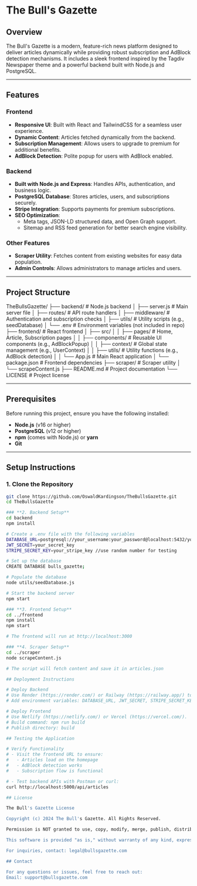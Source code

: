 # The Bull's Gazette

## Overview

The Bull's Gazette is a modern, feature-rich news platform designed to deliver articles dynamically while providing robust subscription and AdBlock detection mechanisms. It includes a sleek frontend inspired by the Tagdiv Newspaper theme and a powerful backend built with Node.js and PostgreSQL.

---

## Features

### **Frontend**
- **Responsive UI**: Built with React and TailwindCSS for a seamless user experience.
- **Dynamic Content**: Articles fetched dynamically from the backend.
- **Subscription Management**: Allows users to upgrade to premium for additional benefits.
- **AdBlock Detection**: Polite popup for users with AdBlock enabled.

### **Backend**
- **Built with Node.js and Express**: Handles APIs, authentication, and business logic.
- **PostgreSQL Database**: Stores articles, users, and subscriptions securely.
- **Stripe Integration**: Supports payments for premium subscriptions.
- **SEO Optimization**:
  - Meta tags, JSON-LD structured data, and Open Graph support.
  - Sitemap and RSS feed generation for better search engine visibility.

### **Other Features**
- **Scraper Utility**: Fetches content from existing websites for easy data population.
- **Admin Controls**: Allows administrators to manage articles and users.

---

## Project Structure

TheBullsGazette/
├── backend/            # Node.js backend
│   ├── server.js       # Main server file
│   ├── routes/         # API route handlers
│   ├── middleware/     # Authentication and subscription checks
│   ├── utils/          # Utility scripts (e.g., seedDatabase)
│   └── .env            # Environment variables (not included in repo)
├── frontend/           # React frontend
│   ├── src/
│   │   ├── pages/      # Home, Article, Subscription pages
│   │   ├── components/ # Reusable UI components (e.g., AdBlockPopup)
│   │   ├── context/    # Global state management (e.g., UserContext)
│   │   ├── utils/      # Utility functions (e.g., AdBlock detection)
│   │   └── App.js      # Main React application
│   └── package.json    # Frontend dependencies
├── scraper/            # Scraper utility
│   └── scrapeContent.js
├── README.md           # Project documentation
└── LICENSE             # Project license


---

## Prerequisites

Before running this project, ensure you have the following installed:
- **Node.js** (v16 or higher)
- **PostgreSQL** (v12 or higher)
- **npm** (comes with Node.js) or **yarn**
- **Git**

---

## Setup Instructions

### **1. Clone the Repository**
```bash
git clone https://github.com/OswaldKardingson/TheBullsGazette.git
cd TheBullsGazette

### **2. Backend Setup**
cd backend
npm install

# Create a .env file with the following variables
DATABASE_URL=postgresql://your_username:your_password@localhost:5432/your_database_name  //default postgresql username is postgres
JWT_SECRET=your_secret_key
STRIPE_SECRET_KEY=your_stripe_key //use random number for testing

# Set up the database
CREATE DATABASE bulls_gazette;

# Populate the database
node utils/seedDatabase.js

# Start the backend server
npm start

### **3. Frontend Setup**
cd ../frontend
npm install
npm start

# The frontend will run at http://localhost:3000

### **4. Scraper Setup**
cd ../scraper
node scrapeContent.js

# The script will fetch content and save it in articles.json

## Deployment Instructions

# Deploy Backend
# Use Render (https://render.com/) or Railway (https://railway.app/) to deploy the backend.
# Add environment variables: DATABASE_URL, JWT_SECRET, STRIPE_SECRET_KEY.

# Deploy Frontend
# Use Netlify (https://netlify.com/) or Vercel (https://vercel.com/).
# Build command: npm run build
# Publish directory: build

## Testing the Application

# Verify Functionality
# - Visit the frontend URL to ensure:
#   - Articles load on the homepage
#   - AdBlock detection works
#   - Subscription flow is functional

# - Test backend APIs with Postman or curl:
curl http://localhost:5000/api/articles

## License

The Bull's Gazette License

Copyright (c) 2024 The Bull's Gazette. All Rights Reserved.

Permission is NOT granted to use, copy, modify, merge, publish, distribute, sublicense, and/or sell copies of this software, nor to permit persons to whom the software is furnished to do so, without prior written consent from The Bull's Gazette.

This software is provided "as is," without warranty of any kind, express or implied, including but not limited to the warranties of merchantability, fitness for a particular purpose, and noninfringement. In no event shall the authors or copyright holders be liable for any claim, damages, or other liability, whether in an action of contract, tort, or otherwise, arising from, out of, or in connection with the software or the use or other dealings in the software.

For inquiries, contact: legal@bullsgazette.com

## Contact

For any questions or issues, feel free to reach out:
Email: support@bullsgazette.com


